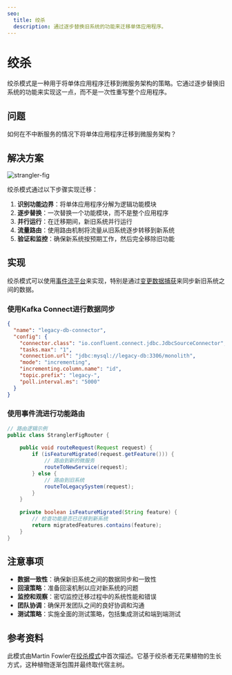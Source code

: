 ```yaml
---
seo:
  title: 绞杀
  description: 通过逐步替换旧系统的功能来迁移单体应用程序。
---
```


# 绞杀

绞杀模式是一种用于将单体应用程序迁移到微服务架构的策略。它通过逐步替换旧系统的功能来实现这一点，而不是一次性重写整个应用程序。

## 问题

如何在不中断服务的情况下将单体应用程序迁移到微服务架构？

## 解决方案
![strangler-fig](../img/strangler-fig-a.svg)

绞杀模式通过以下步骤实现迁移：

1. **识别功能边界**：将单体应用程序分解为逻辑功能模块
2. **逐步替换**：一次替换一个功能模块，而不是整个应用程序
3. **并行运行**：在迁移期间，新旧系统并行运行
4. **流量路由**：使用路由机制将流量从旧系统逐步转移到新系统
5. **验证和监控**：确保新系统按预期工作，然后完全移除旧功能

## 实现

绞杀模式可以使用[事件流平台](../event-stream/event-streaming-platform.md)来实现，特别是通过[变更数据捕获](../event-source/database-write-through.md)来同步新旧系统之间的数据。

### 使用Kafka Connect进行数据同步

```json
{
  "name": "legacy-db-connector",
  "config": {
    "connector.class": "io.confluent.connect.jdbc.JdbcSourceConnector",
    "tasks.max": "1",
    "connection.url": "jdbc:mysql://legacy-db:3306/monolith",
    "mode": "incrementing",
    "incrementing.column.name": "id",
    "topic.prefix": "legacy-",
    "poll.interval.ms": "5000"
  }
}
```

### 使用事件流进行功能路由

```java
// 路由逻辑示例
public class StranglerFigRouter {
    
    public void routeRequest(Request request) {
        if (isFeatureMigrated(request.getFeature())) {
            // 路由到新的微服务
            routeToNewService(request);
        } else {
            // 路由到旧系统
            routeToLegacySystem(request);
        }
    }
    
    private boolean isFeatureMigrated(String feature) {
        // 检查功能是否已迁移到新系统
        return migratedFeatures.contains(feature);
    }
}
```

## 注意事项

* **数据一致性**：确保新旧系统之间的数据同步和一致性
* **回滚策略**：准备回滚机制以应对新系统的问题
* **监控和观察**：密切监控迁移过程中的系统性能和错误
* **团队协调**：确保开发团队之间的良好协调和沟通
* **测试策略**：实施全面的测试策略，包括集成测试和端到端测试

## 参考资料

此模式由Martin Fowler在[绞杀模式](https://martinfowler.com/bliki/StranglerFigApplication.html)中首次描述。它基于绞杀者无花果植物的生长方式，这种植物逐渐包围并最终取代宿主树。
